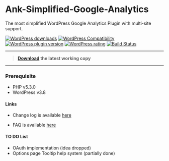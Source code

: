 # Ank-Simplified-Google-Analytics

The most simplified WordPress Google Analytics Plugin with multi-site support.

[![WordPress downloads](https://img.shields.io/wordpress/plugin/dt/ank-simplified-ga.svg?style=flat-square)](https://wordpress.org/plugins/ank-simplified-ga)
[![WordPress Compatibility ](https://img.shields.io/wordpress/v/ank-simplified-ga.svg?style=flat-square)](https://wordpress.org/plugins/ank-simplified-ga)
[![WordPress plugin version](https://img.shields.io/wordpress/plugin/v/ank-simplified-ga.svg?style=flat-square)](https://wordpress.org/plugins/ank-simplified-ga)
[![WordPress rating](https://img.shields.io/wordpress/plugin/r/ank-simplified-ga.svg?style=flat-square)](https://wordpress.org/plugins/ank-simplified-ga)
[![Build Status](https://travis-ci.org/ank91/ank-simplified-ga.svg)](https://travis-ci.org/ank91/ank-simplified-ga)

- - -

>**[Download](https://wordpress.org/plugins/ank-simplified-ga) the latest working copy**

- - -

### Prerequisite
* PHP v5.3.0
* WordPress v3.8

#### Links
* Change log is available [here](https://wordpress.org/plugins/ank-simplified-ga/changelog/)

* FAQ is available [here](https://wordpress.org/plugins/ank-simplified-ga/faq/)


#### TO DO List
* OAuth implementation (idea dropped)
* Options page Tooltip help system (partially done)
